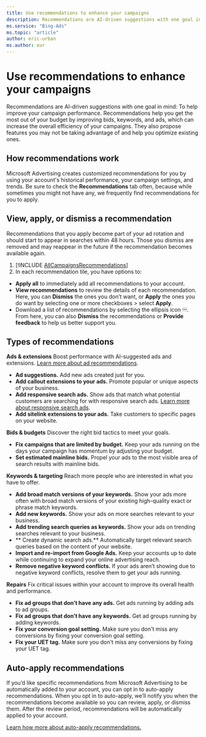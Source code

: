 ```yaml
---
title: Use recommendations to enhance your campaigns
description: Recommendations are AI-driven suggestions with one goal in mind: To help improve your campaign performance.
ms.service: "Bing-Ads"
ms.topic: "article"
author: eric-urban
ms.author: eur
---
```


# Use recommendations to enhance your campaigns

Recommendations are AI-driven suggestions with one goal in mind: To help improve your campaign performance. Recommendations help you get the most out of your budget by improving bids, keywords, and ads, which can increase the overall efficiency of your campaigns. They also propose features you may not be taking advantage of and help you optimize existing ones.

## How recommendations work

Microsoft Advertising creates customized recommendations for you by using your account's historical performance, your campaign settings, and trends. Be sure to check the **Recommendations** tab often, because while sometimes you might not have any, we frequently find recommendations for you to apply.

## View, apply, or dismiss a recommendation

Recommendations that you apply become part of your ad rotation and should start to appear in searches within 48 hours. Those you dismiss are removed and may reappear in the future if the recommendation becomes available again.

1. [!INCLUDE [AllCampaignsRecommendations](./includes/AllCampaignsRecommendations.md)]
1. In each recommendation tile, you have options to:
- **Apply all** to immediately add all recommendations to your account.
- **View recommendations** to review the details of each recommendation. Here, you can **Dismiss** the ones you don’t want, or **Apply** the ones you do want by selecting one or more checkboxes > select **Apply**.
- Download a list of recommendations by selecting the ellipsis icon ![More information icon](../images/BA_ScreenCap_DeliveryDetails.png). From here, you can also **Dismiss** the recommendations or **Provide feedback** to help us better support you.

## Types of recommendations

**Ads &amp; extensions**
Boost performance with AI-suggested ads and extensions. [Learn more about ad recommendations](./hlp_BA_CONC_AdsByBing.md).

- **Ad suggestions.** Add new ads created just for you.
- **Add callout extensions to your ads.** Promote popular or unique aspects of your business.
- **Add responsive search ads.** Show ads that match what potential customers are searching for with responsive search ads. [Learn more about responsive search ads](./hlp_BA_CONC_ResponsiveSearchAds.md).
- **Add sitelink extensions to your ads.** Take customers to specific pages on your website.

**Bids &amp; budgets**
Discover the right bid tactics to meet your goals.

- **Fix campaigns that are limited by budget.** Keep your ads running on the days your campaign has momentum by adjusting your budget.
- **Set estimated mainline bids.** Propel your ads to the most visible area of search results with mainline bids.

**Keywords &amp; targeting**
Reach more people who are interested in what you have to offer.

- **Add broad match versions of your keywords.** Show your ads more often with broad match versions of your existing high-quality exact or phrase match keywords.
- **Add new keywords.** Show your ads on more searches relevant to your business.
- **Add trending search queries as keywords.** Show your ads on trending searches relevant to your business.
- **            Create dynamic search ads.** Automatically target relevant search queries based on the content of your website.
- **Import and re-import from Google Ads.** Keep your accounts up to date while continuing to expand your online advertising reach.
- **Remove negative keyword conflicts.** If your ads aren’t showing due to negative keyword conflicts, resolve them to get your ads running.

**Repairs**
Fix critical issues within your account to improve its overall health and performance.

- **Fix ad groups that don’t have any ads.** Get ads running by adding ads to ad groups.
- **Fix ad groups that don’t have any keywords.** Get ad groups running by adding keywords.
- **Fix your conversion goal setting.** Make sure you don't miss any conversions by fixing your conversion goal setting.
- **Fix your UET tag.** Make sure you don't miss any conversions by fixing your UET tag.

## Auto-apply recommendations

If you’d like specific recommendations from Microsoft Advertising to be automatically added to your account, you can opt in to auto-apply recommendations. When you opt in to auto-apply, we’ll notify you when the recommendations become available so you can review, apply, or dismiss them. After the review period, recommendations will be automatically applied to your account.

[Learn how more about auto-apply recommendations.](./hlp_BA_CONC_AutoApplyRec.md)


